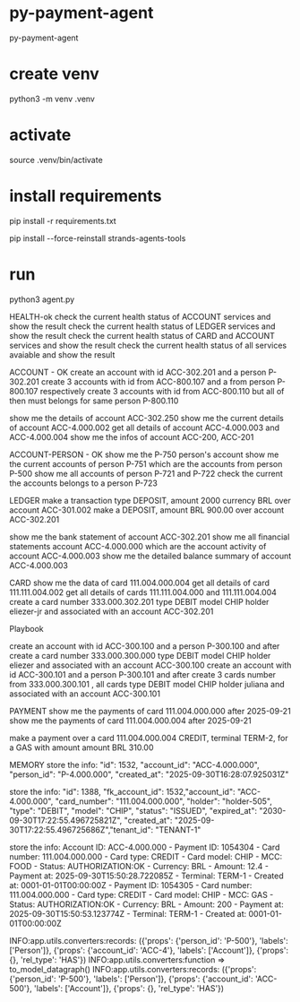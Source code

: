 # py-payment-agent
py-payment-agent

# create venv
python3 -m venv .venv

# activate
source .venv/bin/activate

# install requirements
pip install -r requirements.txt

pip install --force-reinstall strands-agents-tools

# run
python3 agent.py

HEALTH-ok
check the current health status of ACCOUNT services and show the result
check the current health status of LEDGER services and show the result
check the current health status of CARD and ACCOUNT services and show the result
check the current health status of all services avaiable and show the result

ACCOUNT - OK
create an account with id ACC-302.201 and a person P-302.201
create 3 accounts with id from ACC-800.107 and a from person P-800.107 respectively
create 3 accounts with id from ACC-800.110 but all of then must belongs for same person P-800.110

show me the details of account ACC-302.250 
show me the current details of account ACC-4.000.002 
get all details of account ACC-4.000.003 and ACC-4.000.004
show me the infos of account ACC-200, ACC-201

ACCOUNT-PERSON - OK
show me the P-750 person's account
show me the current accounts of person P-751
which are the accounts from person P-500
show me all accounts of person P-721 and P-722
check the current the accounts belongs to a person P-723

LEDGER
make a transaction type DEPOSIT, amount 2000 currency BRL over account ACC-301.002
make a DEPOSIT, amount BRL 900.00 over account ACC-302.201

show me the bank statement of account ACC-302.201
show me all financial statements account ACC-4.000.000
which are the account activity of account ACC-4.000.003
show me the detailed balance summary of account ACC-4.000.003

CARD 
show me the data of card 111.004.000.004
get all details of card 111.111.004.002
get all details of cards 111.111.004.000 and 111.111.004.004
create a card number 333.000.302.201 type DEBIT model CHIP holder eliezer-jr and associated with an account ACC-302.201


Playbook

create an account with id ACC-300.100 and a person P-300.100 and after create a card number 333.000.300.000 type DEBIT model CHIP holder eliezer and associated with an account ACC-300.100
create an account with id ACC-300.101 and a person P-300.101 and after create 3 cards number from 333.000.300.101 , all cards type DEBIT model CHIP holder juliana and associated with an account ACC-300.101


PAYMENT
show me the payments of card 111.004.000.000 after 2025-09-21 
show me the payments of card 111.004.000.004 after 2025-09-21  

make a payment over a card 111.004.000.004 CREDIT, terminal TERM-2, for a GAS with amount amount BRL 310.00

MEMORY
store the info: "id": 1532, "account_id": "ACC-4.000.000", "person_id": "P-4.000.000", "created_at": "2025-09-30T16:28:07.925031Z"

store the info: "id": 1388, "fk_account_id": 1532,"account_id": "ACC-4.000.000", "card_number": "111.004.000.000", "holder": "holder-505", "type": "DEBIT", "model": "CHIP", "status": "ISSUED", "expired_at": "2030-09-30T17:22:55.496725821Z", "created_at": "2025-09-30T17:22:55.496725686Z","tenant_id": "TENANT-1"

store the info: Account ID: ACC-4.000.000 - Payment ID: 1054304   - Card number: 111.004.000.000  - Card type: CREDIT  - Card model: CHIP  - MCC: FOOD  - Status: AUTHORIZATION:OK  - Currency: BRL  - Amount: 12.4  - Payment at: 2025-09-30T15:50:28.722085Z  - Terminal: TERM-1  - Created at: 0001-01-01T00:00:00Z - Payment ID: 1054305  - Card number: 111.004.000.000  - Card type: CREDIT  - Card model: CHIP  - MCC: GAS  - Status: AUTHORIZATION:OK  - Currency: BRL  - Amount: 200  - Payment at: 2025-09-30T15:50:53.123774Z  - Terminal: TERM-1  - Created at: 0001-01-01T00:00:00Z



INFO:app.utils.converters:records: ({'props': {'person_id': 'P-500'}, 'labels': ['Person']}, {'props': {'account_id': 'ACC-4'}, 'labels': ['Account']}, {'props': {}, 'rel_type': 'HAS'})
INFO:app.utils.converters:function => to_model_datagraph()
INFO:app.utils.converters:records: ({'props': {'person_id': 'P-500'}, 'labels': ['Person']}, {'props': {'account_id': 'ACC-500'}, 'labels': ['Account']}, {'props': {}, 'rel_type': 'HAS'})

